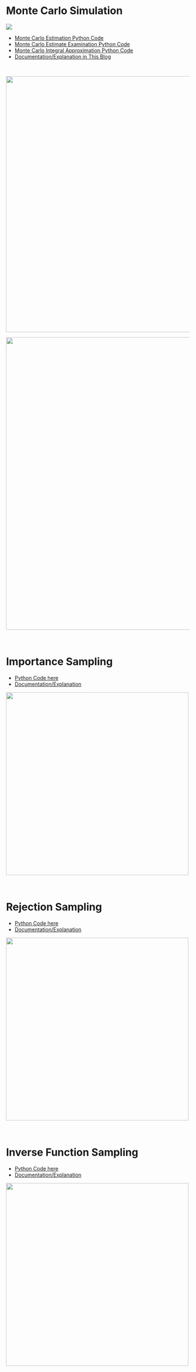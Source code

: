 # Monte Carlo Simulation 

<p href = "https://github.com/TatevKaren/mathematics-statistics-for-data-science/blob/main/Statistical%20Sampling/Inverse%20Transform%20Sampling.py"> <img href ="https://github.com/TatevKaren/mathematics-statistics-for-data-science/blob/main/Statistical%20Sampling/Inverse%20Transform%20Sampling.py" src = https://cdn-images-1.medium.com/max/1280/1*LVLFpdnvXawhw0fhtT16LA.jpeg> </p>

- <a href= "https://github.com/TatevKaren/mathematics-statistics-for-data-science/blob/main/Statistical%20Sampling/Monte%20Carlo%20Simulation%20OLS%20estimate.py">Monte Carlo Estimation Python Code</a>
- <a href= "https://github.com/TatevKaren/mathematics-statistics-for-data-science/blob/main/Statistical%20Sampling/Monte%20Carlo%20Simulation%20Estimate%20Properties.py">Monte Carlo Estimate Examination Python Code</a>
- <a href= "https://github.com/TatevKaren/mathematics-statistics-for-data-science/blob/main/Statistical%20Sampling/Monte%20Carlo%20Simulation%20Integral%20Approximation.py">Monte Carlo Integral Approximation Python Code</a>
- <a href= "https://towardsdatascience.com/monte-carlo-simulation-and-variants-with-python-43e3e7c59e1f">Documentation/Explanation in This Blog</a>

<br>

<p> <img width = 700 src = https://github.com/TatevKaren/mathematics-statistics-for-data-science/blob/main/Statistical%20Sampling/Unbiased_MC_estimate.png?raw=true></p>

<p> <img width = 800  src = https://github.com/TatevKaren/mathematics-statistics-for-data-science/blob/main/Statistical%20Sampling/Consistency:Efficiency_MC.png?raw=truehttps://github.com/TatevKaren/mathematics-statistics-for-data-science/blob/main/Statistical%20Sampling/Consistency:Efficiency_MC.png?raw=true>
</p>


<br>

# Importance Sampling
- <a href= "https://github.com/TatevKaren/mathematics-statistics-for-data-science/blob/main/Statistical%20Sampling/Importance%20Sampling.py">Python Code here</a>
- <a href= "https://towardsdatascience.com/monte-carlo-simulation-and-variants-with-python-43e3e7c59e1f">Documentation/Explanation</a>
<p> <img width = 500  src = https://github.com/TatevKaren/mathematics-statistics-for-data-science/blob/main/Statistical%20Sampling/Importance%20Sampling.png?raw=true></p>

<br>

# Rejection Sampling
- <a href= "">Python Code here</a>
- <a href= "https://towardsdatascience.com/monte-carlo-simulation-and-variants-with-python-43e3e7c59e1f">Documentation/Explanation</a>
<p> <img width = 500  src =https://github.com/TatevKaren/mathematics-statistics-for-data-science/blob/main/Statistical%20Sampling/Rejection_Sampling.png?raw=true></p>

<br>

# Inverse Function Sampling
- <a href= "https://github.com/TatevKaren/mathematics-statistics-for-data-science/blob/main/Statistical%20Sampling/Inverse%20Transform%20Sampling.py">Python Code here</a>
- <a href= "https://towardsdatascience.com/monte-carlo-simulation-and-variants-with-python-43e3e7c59e1f">Documentation/Explanation</a>
<p> <img width = 500  src =https://github.com/TatevKaren/mathematics-statistics-for-data-science/blob/main/Statistical%20Sampling/Inverse_Probability_Sampling.png?raw=true></p>
